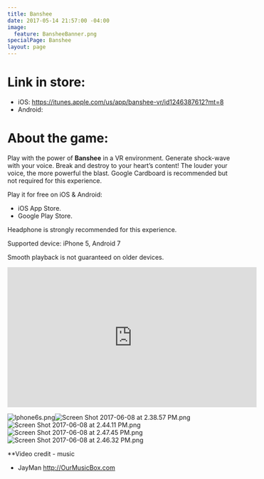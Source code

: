 ```yaml
---
title: Banshee
date: 2017-05-14 21:57:00 -04:00
image:
  feature: BansheeBanner.png
specialPage: Banshee
layout: page
---
```


# Link in store:
- iOS: https://itunes.apple.com/us/app/banshee-vr/id1246387612?mt=8
- Android: 

# About the game:

Play with the power of **Banshee** in a VR environment. Generate shock-wave with your voice. Break and destroy to your heart’s content! The louder your voice, the more powerful the blast.
Google Cardboard is recommended but not required for this experience.

Play it for free on iOS & Android:
- iOS App Store.
- Google Play Store.

Headphone is strongly recommended for this experience.

Supported device: iPhone 5, Android 7

Smooth playback is not guaranteed on older devices.

<iframe width="560" height="315" src="https://www.youtube.com/embed/L8o-DaLep2M" frameborder="0" allowfullscreen></iframe>

![Iphone6s.png](/uploads/Iphone6s.png)![Screen Shot 2017-06-08 at 2.38.57 PM.png](/uploads/Screen%20Shot%202017-06-08%20at%202.38.57%20PM.png)![Screen Shot 2017-06-08 at 2.44.11 PM.png](/uploads/Screen%20Shot%202017-06-08%20at%202.44.11%20PM.png)![Screen Shot 2017-06-08 at 2.47.45 PM.png](/uploads/Screen%20Shot%202017-06-08%20at%202.47.45%20PM.png)![Screen Shot 2017-06-08 at 2.46.32 PM.png](/uploads/Screen%20Shot%202017-06-08%20at%202.46.32%20PM.png)


**Video credit - music
 - JayMan http://OurMusicBox.com


